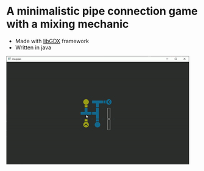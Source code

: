 # A minimalistic pipe connection game with a mixing mechanic

 - Made with [libGDX](https://libgdx.com/) framework
 - Written in java

![](https://github.com/ADS255/mixPipes/blob/master/gameplay.gif)
